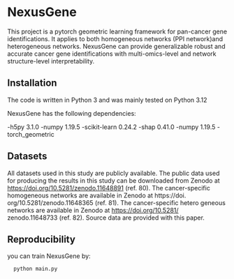
# NexusGene

This project is a pytorch geometric learning framework for pan-cancer gene identifications. It applies to both homogeneous networks (PPI network)and heterogeneous networks. NexusGene can provide generalizable robust and accurate cancer gene identifications with multi-omics-level and network structure-level interpretability.


## Installation

The code is written in Python 3 and was mainly tested on Python 3.12

NexusGene has the following dependencies:

-h5py 3.1.0
-numpy 1.19.5
-scikit-learn 0.24.2
-shap 0.41.0
-numpy 1.19.5
-torch_geometric
    
## Datasets
 All datasets used in this study are publicly available. The public data used 
for producing the results in this study can be downloaded from Zenodo 
at https://doi.org/10.5281/zenodo.11648891 (ref. 80). The cancer-specific 
homogeneous networks are available in Zenodo at https://doi.
 org/10.5281/zenodo.11648365 (ref. 81). The cancer-specific hetero
geneous networks are available in Zenodo at https://doi.org/10.5281/
 zenodo.11648733 (ref. 82). Source data are provided with this paper.
## Reproducibility
you can train NexusGene by:
```bash
  python main.py
```
